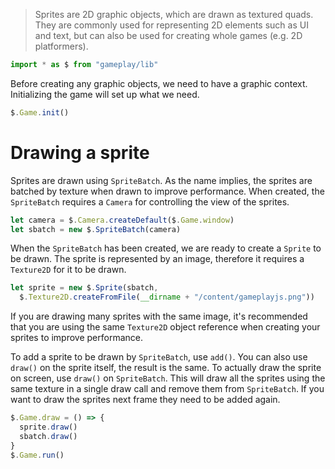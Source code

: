> Sprites are 2D graphic objects, which are drawn as textured quads. They are 
commonly used for representing 2D elements such as UI and text, but can also be 
used for creating whole games (e.g. 2D platformers).

```javascript
import * as $ from "gameplay/lib"
```

Before creating any graphic objects, we need to have a graphic context. 
Initializing the game will set up what we need.

```javascript
$.Game.init()
```

# Drawing a sprite

Sprites are drawn using `SpriteBatch`. As the name implies, the sprites are 
batched by texture when drawn to improve performance. When created, the 
`SpriteBatch` requires a `Camera` for controlling the view of the sprites.

```javascript
let camera = $.Camera.createDefault($.Game.window)
let sbatch = new $.SpriteBatch(camera)
```

When the `SpriteBatch` has been created, we are ready to create a `Sprite` to 
be drawn. The sprite is represented by an image, therefore it requires a 
`Texture2D` for it to be drawn.

```javascript
let sprite = new $.Sprite(sbatch, 
  $.Texture2D.createFromFile(__dirname + "/content/gameplayjs.png"))
```

If you are drawing many sprites with the same image, it's recommended that you 
are using the same `Texture2D` object reference when creating your sprites to 
improve performance.

To add a sprite to be drawn by `SpriteBatch`, use `add()`. You can also use 
`draw()` on the sprite itself, the result is the same. To actually draw the 
sprite on screen, use `draw()` on `SpriteBatch`. This will draw all the sprites 
using the same texture in a single draw call and remove them from `SpriteBatch`. 
If you want to draw the sprites next frame they need to be added again.

```javascript
$.Game.draw = () => {
  sprite.draw()
  sbatch.draw()
}
$.Game.run()
```

